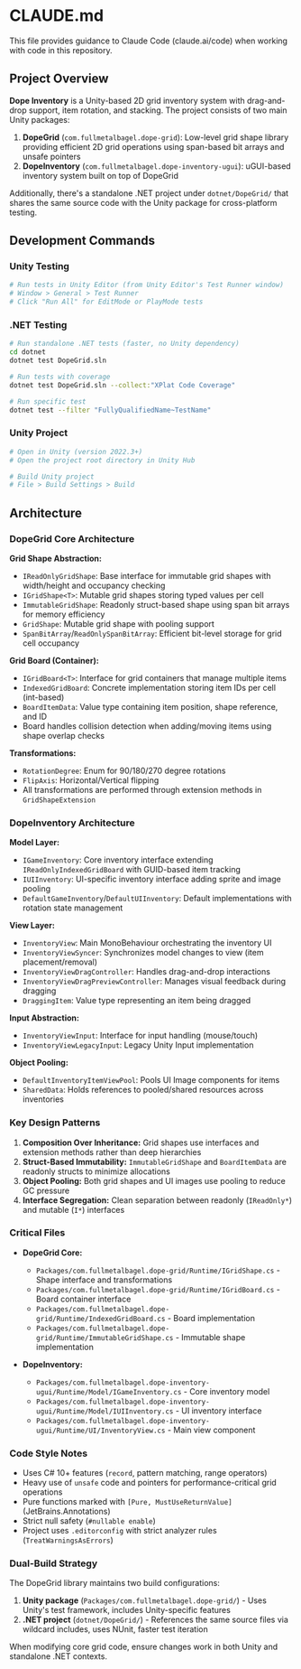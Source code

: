 # CLAUDE.md

This file provides guidance to Claude Code (claude.ai/code) when working with code in this repository.

## Project Overview

**Dope Inventory** is a Unity-based 2D grid inventory system with drag-and-drop support, item rotation, and stacking. The project consists of two main Unity packages:

1. **DopeGrid** (`com.fullmetalbagel.dope-grid`): Low-level grid shape library providing efficient 2D grid operations using span-based bit arrays and unsafe pointers
2. **DopeInventory** (`com.fullmetalbagel.dope-inventory-ugui`): uGUI-based inventory system built on top of DopeGrid

Additionally, there's a standalone .NET project under `dotnet/DopeGrid/` that shares the same source code with the Unity package for cross-platform testing.

## Development Commands

### Unity Testing
```bash
# Run tests in Unity Editor (from Unity Editor's Test Runner window)
# Window > General > Test Runner
# Click "Run All" for EditMode or PlayMode tests
```

### .NET Testing
```bash
# Run standalone .NET tests (faster, no Unity dependency)
cd dotnet
dotnet test DopeGrid.sln

# Run tests with coverage
dotnet test DopeGrid.sln --collect:"XPlat Code Coverage"

# Run specific test
dotnet test --filter "FullyQualifiedName~TestName"
```

### Unity Project
```bash
# Open in Unity (version 2022.3+)
# Open the project root directory in Unity Hub

# Build Unity project
# File > Build Settings > Build
```

## Architecture

### DopeGrid Core Architecture

**Grid Shape Abstraction:**
- `IReadOnlyGridShape`: Base interface for immutable grid shapes with width/height and occupancy checking
- `IGridShape<T>`: Mutable grid shapes storing typed values per cell
- `ImmutableGridShape`: Readonly struct-based shape using span bit arrays for memory efficiency
- `GridShape`: Mutable grid shape with pooling support
- `SpanBitArray`/`ReadOnlySpanBitArray`: Efficient bit-level storage for grid cell occupancy

**Grid Board (Container):**
- `IGridBoard<T>`: Interface for grid containers that manage multiple items
- `IndexedGridBoard`: Concrete implementation storing item IDs per cell (int-based)
- `BoardItemData`: Value type containing item position, shape reference, and ID
- Board handles collision detection when adding/moving items using shape overlap checks

**Transformations:**
- `RotationDegree`: Enum for 90/180/270 degree rotations
- `FlipAxis`: Horizontal/Vertical flipping
- All transformations are performed through extension methods in `GridShapeExtension`

### DopeInventory Architecture

**Model Layer:**
- `IGameInventory`: Core inventory interface extending `IReadOnlyIndexedGridBoard` with GUID-based item tracking
- `IUIInventory`: UI-specific inventory interface adding sprite and image pooling
- `DefaultGameInventory`/`DefaultUIInventory`: Default implementations with rotation state management

**View Layer:**
- `InventoryView`: Main MonoBehaviour orchestrating the inventory UI
- `InventoryViewSyncer`: Synchronizes model changes to view (item placement/removal)
- `InventoryViewDragController`: Handles drag-and-drop interactions
- `InventoryViewDragPreviewController`: Manages visual feedback during dragging
- `DraggingItem`: Value type representing an item being dragged

**Input Abstraction:**
- `InventoryViewInput`: Interface for input handling (mouse/touch)
- `InventoryViewLegacyInput`: Legacy Unity Input implementation

**Object Pooling:**
- `DefaultInventoryItemViewPool`: Pools UI Image components for items
- `SharedData`: Holds references to pooled/shared resources across inventories

### Key Design Patterns

1. **Composition Over Inheritance:** Grid shapes use interfaces and extension methods rather than deep hierarchies
2. **Struct-Based Immutability:** `ImmutableGridShape` and `BoardItemData` are readonly structs to minimize allocations
3. **Object Pooling:** Both grid shapes and UI images use pooling to reduce GC pressure
4. **Interface Segregation:** Clean separation between readonly (`IReadOnly*`) and mutable (`I*`) interfaces

### Critical Files

- **DopeGrid Core:**
  - `Packages/com.fullmetalbagel.dope-grid/Runtime/IGridShape.cs` - Shape interface and transformations
  - `Packages/com.fullmetalbagel.dope-grid/Runtime/IGridBoard.cs` - Board container interface
  - `Packages/com.fullmetalbagel.dope-grid/Runtime/IndexedGridBoard.cs` - Board implementation
  - `Packages/com.fullmetalbagel.dope-grid/Runtime/ImmutableGridShape.cs` - Immutable shape implementation

- **DopeInventory:**
  - `Packages/com.fullmetalbagel.dope-inventory-ugui/Runtime/Model/IGameInventory.cs` - Core inventory model
  - `Packages/com.fullmetalbagel.dope-inventory-ugui/Runtime/Model/IUIInventory.cs` - UI inventory interface
  - `Packages/com.fullmetalbagel.dope-inventory-ugui/Runtime/UI/InventoryView.cs` - Main view component

### Code Style Notes

- Uses C# 10+ features (`record`, pattern matching, range operators)
- Heavy use of `unsafe` code and pointers for performance-critical grid operations
- Pure functions marked with `[Pure, MustUseReturnValue]` (JetBrains.Annotations)
- Strict null safety (`#nullable enable`)
- Project uses `.editorconfig` with strict analyzer rules (`TreatWarningsAsErrors`)

### Dual-Build Strategy

The DopeGrid library maintains two build configurations:
1. **Unity package** (`Packages/com.fullmetalbagel.dope-grid/`) - Uses Unity's test framework, includes Unity-specific features
2. **.NET project** (`dotnet/DopeGrid/`) - References the same source files via wildcard includes, uses NUnit, faster test iteration

When modifying core grid code, ensure changes work in both Unity and standalone .NET contexts.
